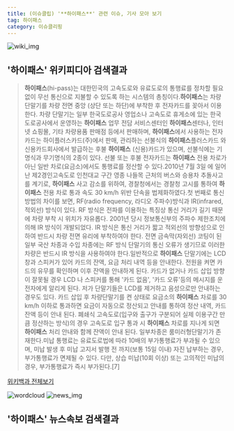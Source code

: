 ```yaml
---
title: (이슈클립) '**하이패스**' 관련 이슈, 기사 모아 보기
tag: 하이패스
category: 이슈클리핑
---
```

![wiki_img](https://user-images.githubusercontent.com/42597476/44503234-41136a80-a6d0-11e8-9071-6fc6418eafe4.png)
## **'**하이패스**'** 위키피디아 검색결과
>**하이패스**(hi-pass)는 대한민국의 고속도로와 유료도로의 통행료를 정차할 필요 없이 무선 통신으로 지불할 수 있도록 하는 시스템의 총칭이다.**하이패스**는 차량 단말기를 차량 전면 중앙 (상단 또는 하단)에 부착한 후 전자카드를 꽂아서 이용한다. 차량 단말기는 일부 한국도로공사 영업소나 고속도로 휴게소에 있는 한국도로공사에서 운영하는 **하이패스** 업무 전담 서비스센터인 **하이패스**센터나, 인터넷 쇼핑몰, 기타 차량용품 판매점 등에서 판매하며, **하이패스**에서 사용하는 전자카드는 하이플러스카드(주)에서 판매, 관리하는 선불식의 **하이패스**플러스카드 와 신용카드회사에서 발급하는 후불 **하이패스** (신용)카드가 있으며, 선불식에는 기명식과 무기명식의 2종이 있다. 선불 또는 후불 전자카드는 **하이패스** 전용 차로가 아닌 일반 차로(요금소)에서도 통행료를 정산할 수 있다.2010년 7월 3일 에 일어난 제2경인고속도로 인천대교 구간 영종 나들목 근처의 버스와 승용차 추돌사고 를 계기로, **하이패스** 사고 감소를 위하여, 경찰청에서는 경찰청 고시를 통하여 **하이패스** 전용 차로 통과 속도 30 km/h 위반 단속을 법제화하였다.첫 번째로 통신 방법의 차이를 보면, RF(radio frequency, 라디오 주파수)방식과 IR(infrared, 적외선) 방식이 있다. RF 방식은 전파를 이용하는 특징상 통신 거리가 길기 때문에 차량 부착 시 위치가 자유롭다. 2001년 당시 정보통신부의 주파수 제한조치에 의해 IR 방식이 개발되었다. IR 방식은 통신 거리가 짧고 적외선의 방향성으로 인하여 반드시 차량 전면 유리에 부착하여야 한다. 전면 금속막(자외선) 코팅이 된 일부 국산 차종과 수입 차종에는 RF 방식 단말기의 통신 오류가 생기므로 이러한 차량은 반드시 IR 방식을 사용하여야 한다.일반적으로 **하이패스** 단말기에는 LCD 창과 스피커가 있어 카드의 잔액, 요금 처리 내역 등을 안내한다. 전원을 켜면 카드의 유무를 확인하며 이후 잔액을 안내하게 된다. 카드가 없거나 카드 삽입 방향이 잘못될 경우 LCD 나 스피커를 통해 '카드 없음', '카드 오류'등의 메시지를 운전자에게 알리게 된다. 저가 단말기들은 LCD를 제거하고 음성으로만 안내하는 경우도 있다. 카드 삽입 후 차량단말기를 켠 상태로 요금소의 **하이패스** 차로를 30 km/h 이하로 통과하면 요금이 자동으로 정산되고 안내를 통하여 정산 내역, 카드 잔액 등이 안내 된다. 폐쇄식 고속도로(입구와 출구가 구분되어 실제 이용구간 만큼 정산하는 방식)의 경우 고속도로 입구 통과 시 **하이패스** 차로를 지나게 되면 **하이패스** 처리 안내와 함께 잔액이 안내 된다. 일부차종은 룸미러형단말기가 존재한다.미납 통행료는 유료도로법에 따라 10배의 부가통행료가 부과될 수 있으며, 미납 발생 후 미납 고지서 발행 전 까지(보통 15일 이내) 자진 납부하는 경우, 부가통행료가 면제될 수 있다. 다만, 상습 미납(10회 이상) 또는 고의적인 미납의 경우, 부가통행료가 즉시 부가된다.[7]

<a href="https://ko.wikipedia.org/wiki/하이패스" target="_blank">위키백과 전체보기</a>

![wordcloud](https://s3.ap-northeast-2.amazonaws.com/lyrics101-wordcloud/2018-09-28-1538091364.png)
![news_img](https://user-images.githubusercontent.com/42597476/44507050-1206f400-a6e4-11e8-8d98-7ffbfebb353f.png)
## **'**하이패스**'** 뉴스속보 검색결과


